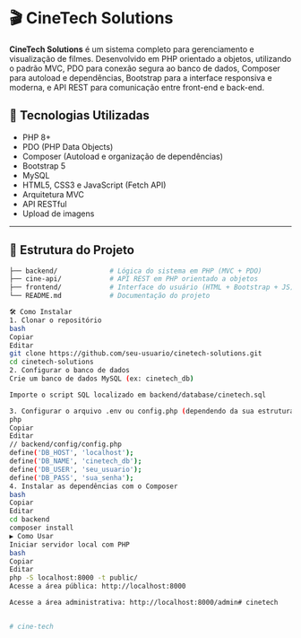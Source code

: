 # 🎬 CineTech Solutions



<h>**CineTech Solutions** é um sistema completo para gerenciamento e visualização de filmes. Desenvolvido em PHP orientado a objetos, utilizando o padrão MVC, PDO para conexão segura ao banco de dados, Composer para autoload e dependências, Bootstrap para a interface responsiva e moderna, e API REST para comunicação entre front-end e back-end.</h>



## 🧰 Tecnologias Utilizadas



- PHP 8+
- PDO (PHP Data Objects)
- Composer (Autoload e organização de dependências)
- Bootstrap 5
- MySQL
- HTML5, CSS3 e JavaScript (Fetch API)
- Arquitetura MVC
- API RESTful
- Upload de imagens

---

## 📁 Estrutura do Projeto

```bash
├── backend/             # Lógica do sistema em PHP (MVC + PDO)
├── cine-api/            # API REST em PHP orientado a objetos
├── frontend/            # Interface do usuário (HTML + Bootstrap + JS)
└── README.md            # Documentação do projeto

🛠️ Como Instalar
1. Clonar o repositório
bash
Copiar
Editar
git clone https://github.com/seu-usuario/cinetech-solutions.git
cd cinetech-solutions
2. Configurar o banco de dados
Crie um banco de dados MySQL (ex: cinetech_db)

Importe o script SQL localizado em backend/database/cinetech.sql

3. Configurar o arquivo .env ou config.php (dependendo da sua estrutura)
php
Copiar
Editar
// backend/config/config.php
define('DB_HOST', 'localhost');
define('DB_NAME', 'cinetech_db');
define('DB_USER', 'seu_usuario');
define('DB_PASS', 'sua_senha');
4. Instalar as dependências com o Composer
bash
Copiar
Editar
cd backend
composer install
▶️ Como Usar
Iniciar servidor local com PHP
bash
Copiar
Editar
php -S localhost:8000 -t public/
Acesse a área pública: http://localhost:8000

Acesse a área administrativa: http://localhost:8000/admin#   c i n e t e c h 
 
 
#   c i n e - t e c h 
 
 
